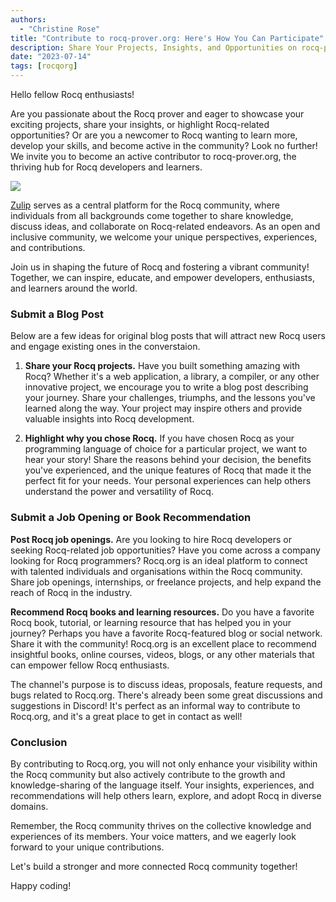 ```yaml
---
authors:
  - "Christine Rose"
title: "Contribute to rocq-prover.org: Here's How You Can Participate"
description: Share Your Projects, Insights, and Opportunities on rocq-prover.org!
date: "2023-07-14"
tags: [rocqorg]
---
```


Hello fellow Rocq enthusiasts!

Are you passionate about the Rocq prover and eager to showcase your exciting projects, share your insights, or highlight Rocq-related opportunities? Or are you a newcomer to Rocq wanting to learn more, develop your skills, and become active in the community? Look no further! We invite you to become an active contributor to rocq-prover.org, the thriving hub for Rocq developers and learners.

![](/media/news/contribute.jpg)

[Zulip](https://coq.zulipchat.com/) serves as a central platform for the Rocq community, where individuals from all backgrounds come together to share knowledge, discuss ideas, and collaborate on Rocq-related endeavors. As an open and inclusive community, we welcome your unique perspectives, experiences, and contributions.


Join us in shaping the future of Rocq and fostering a vibrant community! Together, we can inspire, educate, and empower developers, enthusiasts, and learners around the world.

### Submit a Blog Post

Below are a few ideas for original blog posts that will attract new Rocq users and engage existing ones in the converstaion. 

1. **Share your Rocq projects.** Have you built something amazing with Rocq? Whether it's a web application, a library, a compiler, or any other innovative project, we encourage you to write a blog post describing your journey. Share your challenges, triumphs, and the lessons you've learned along the way. Your project may inspire others and provide valuable insights into Rocq development.

2. **Highlight why you chose Rocq.** If you have chosen Rocq as your programming language of choice for a particular project, we want to hear your story! Share the reasons behind your decision, the benefits you've experienced, and the unique features of Rocq that made it the perfect fit for your needs. Your personal experiences can help others understand the power and versatility of Rocq.

### Submit a Job Opening or Book Recommendation

**Post Rocq job openings.** Are you looking to hire Rocq developers or seeking Rocq-related job opportunities? Have you come across a company looking for Rocq programmers? Rocq.org is an ideal platform to connect with talented individuals and organisations within the Rocq community. Share job openings, internships, or freelance projects, and help expand the reach of Rocq in the industry.

**Recommend Rocq books and learning resources.** Do you have a favorite Rocq book, tutorial, or learning resource that has helped you in your journey? Perhaps you have a favorite Rocq-featured blog or social network. Share it with the community! Rocq.org is an excellent place to recommend insightful books, online courses, videos, blogs, or any other materials that can empower fellow Rocq enthusiasts.

The channel's purpose is to discuss ideas, proposals, feature requests, and bugs related to Rocq.org. There's already been some great discussions and suggestions in Discord! It's perfect as an informal way to contribute to Rocq.org, and it's a great place to get in contact as well!

### Conclusion
By contributing to Rocq.org, you will not only enhance your visibility within the Rocq community but also actively contribute to the growth and knowledge-sharing of the language itself. Your insights, experiences, and recommendations will help others learn, explore, and adopt Rocq in diverse domains.

Remember, the Rocq community thrives on the collective knowledge and experiences of its members. Your voice matters, and we eagerly look forward to your unique contributions.

Let's build a stronger and more connected Rocq community together!

Happy coding!
